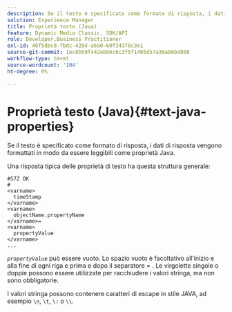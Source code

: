 ```yaml
---
description: Se il testo è specificato come formato di risposta, i dati di risposta vengono formattati in modo da essere leggibili come proprietà Java.
solution: Experience Manager
title: Proprietà testo (Java)
feature: Dynamic Media Classic, SDK/API
role: Developer,Business Practitioner
exl-id: 46f5dbc8-fbdc-4204-a6a0-60f34378c3e1
source-git-commit: 1ec8b59f442eb96c6c3f5f1405d57a38a86bd056
workflow-type: tm+mt
source-wordcount: '104'
ht-degree: 0%

---
```


# Proprietà testo (Java){#text-java-properties}

Se il testo è specificato come formato di risposta, i dati di risposta vengono formattati in modo da essere leggibili come proprietà Java.

Una risposta tipica delle proprietà di testo ha questa struttura generale:

```
#S7Z OK
#
<varname>
  timeStamp
</varname>
<varname>
  objectName.propertyName
</varname>=
<varname>
  propertyValue
</varname>
...
```

*`propertyValue`* può essere vuoto. Lo spazio vuoto è facoltativo all’inizio e alla fine di ogni riga e prima e dopo il separatore = . Le virgolette singole o doppie possono essere utilizzate per racchiudere i valori stringa, ma non sono obbligatorie.

I valori stringa possono contenere caratteri di escape in stile JAVA, ad esempio `\n`, `\t`, `\:` o `\\`.
